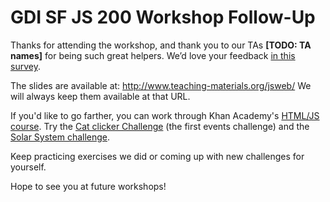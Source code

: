 # GDI SF JS 200 Workshop Follow-Up

Thanks for attending the workshop, and thank you to our TAs **[TODO: TA names]** for being such great helpers. We’d love your feedback [in this survey](https://docs.google.com/a/girldevelopit.com/forms/d/1nwx55EOUjoTH7uhVs1vYNRlFVUl6x4s1t4SBr3OHqXQ/viewform).

The slides are available at:
http://www.teaching-materials.org/jsweb/
We will always keep them available at that URL.

If you'd like to go farther, you can work through Khan Academy's [HTML/JS course](https://www.khanacademy.org/computing/computer-programming/html-css-js). Try the [Cat clicker Challenge](https://www.khanacademy.org/computing/computer-programming/html-css-js/html-js-dom-events/p/challenge-cat-clicker) (the first events challenge) and the [Solar System challenge](https://www.khanacademy.org/computing/computer-programming/html-css-js/html-js-dom-modification/p/challenge-create-a-solar-system). 

Keep practicing exercises we did or coming up with new challenges for yourself.

Hope to see you at future workshops! 